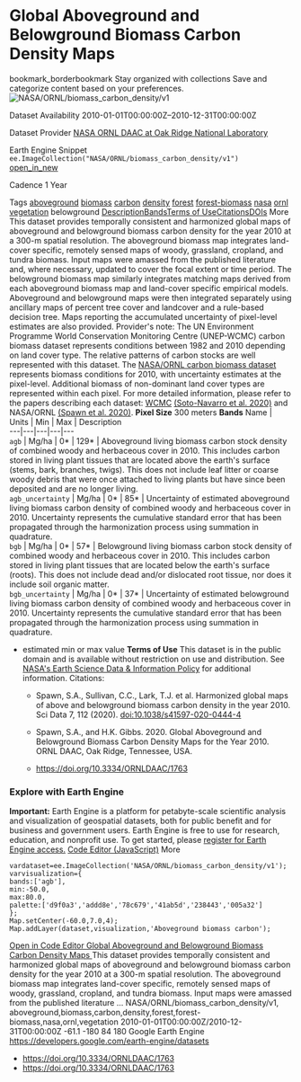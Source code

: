  
#  Global Aboveground and Belowground Biomass Carbon Density Maps 
bookmark_borderbookmark Stay organized with collections  Save and categorize content based on your preferences. 
![NASA/ORNL/biomass_carbon_density/v1](https://developers.google.com/earth-engine/datasets/images/NASA/NASA_ORNL_biomass_carbon_density_v1_sample.png) 

Dataset Availability
    2010-01-01T00:00:00Z–2010-12-31T00:00:00Z 

Dataset Provider
     [ NASA ORNL DAAC at Oak Ridge National Laboratory ](https://doi.org/10.3334/ORNLDAAC/1763) 

Earth Engine Snippet
     `    ee.ImageCollection("NASA/ORNL/biomass_carbon_density/v1")   ` [ open_in_new ](https://code.earthengine.google.com/?scriptPath=Examples:Datasets/NASA/NASA_ORNL_biomass_carbon_density_v1) 

Cadence
    1 Year 

Tags
     [aboveground](https://developers.google.com/earth-engine/datasets/tags/aboveground) [biomass](https://developers.google.com/earth-engine/datasets/tags/biomass) [carbon](https://developers.google.com/earth-engine/datasets/tags/carbon) [density](https://developers.google.com/earth-engine/datasets/tags/density) [forest](https://developers.google.com/earth-engine/datasets/tags/forest) [forest-biomass](https://developers.google.com/earth-engine/datasets/tags/forest-biomass) [nasa](https://developers.google.com/earth-engine/datasets/tags/nasa) [ornl](https://developers.google.com/earth-engine/datasets/tags/ornl) [vegetation](https://developers.google.com/earth-engine/datasets/tags/vegetation)
belowground
[Description](https://developers.google.com/earth-engine/datasets/catalog/NASA_ORNL_biomass_carbon_density_v1#description)[Bands](https://developers.google.com/earth-engine/datasets/catalog/NASA_ORNL_biomass_carbon_density_v1#bands)[Terms of Use](https://developers.google.com/earth-engine/datasets/catalog/NASA_ORNL_biomass_carbon_density_v1#terms-of-use)[Citations](https://developers.google.com/earth-engine/datasets/catalog/NASA_ORNL_biomass_carbon_density_v1#citations)[DOIs](https://developers.google.com/earth-engine/datasets/catalog/NASA_ORNL_biomass_carbon_density_v1#dois) More
This dataset provides temporally consistent and harmonized global maps of aboveground and belowground biomass carbon density for the year 2010 at a 300-m spatial resolution. The aboveground biomass map integrates land-cover specific, remotely sensed maps of woody, grassland, cropland, and tundra biomass. Input maps were amassed from the published literature and, where necessary, updated to cover the focal extent or time period. The belowground biomass map similarly integrates matching maps derived from each aboveground biomass map and land-cover specific empirical models. Aboveground and belowground maps were then integrated separately using ancillary maps of percent tree cover and landcover and a rule-based decision tree. Maps reporting the accumulated uncertainty of pixel-level estimates are also provided.
Provider's note: The UN Environment Programme World Conservation Monitoring Centre (UNEP-WCMC) carbon biomass dataset represents conditions between 1982 and 2010 depending on land cover type. The relative patterns of carbon stocks are well represented with this dataset. The [NASA/ORNL carbon biomass dataset](https://daac.ornl.gov/VEGETATION/guides/Global_Maps_C_Density_2010.html) represents biomass conditions for 2010, with uncertainty estimates at the pixel-level. Additional biomass of non-dominant land cover types are represented within each pixel. For more detailed information, please refer to the papers describing each dataset: [WCMC](https://developers.google.com/earth-engine/datasets/catalog/WCMC_biomass_carbon_density_v1_0) [(Soto-Navarro et al. 2020)](https://royalsocietypublishing.org/doi/full/10.1098/rstb.2019.0128) and NASA/ORNL [(Spawn et al. 2020)](https://www.nature.com/articles/s41597-020-0444-4).
**Pixel Size** 300 meters 
**Bands**
Name | Units | Min | Max | Description  
---|---|---|---|---  
`agb` | Mg/ha |  0*  |  129*  | Aboveground living biomass carbon stock density of combined woody and herbaceous cover in 2010. This includes carbon stored in living plant tissues that are located above the earth's surface (stems, bark, branches, twigs). This does not include leaf litter or coarse woody debris that were once attached to living plants but have since been deposited and are no longer living.  
`agb_uncertainty` | Mg/ha |  0*  |  85*  | Uncertainty of estimated aboveground living biomass carbon density of combined woody and herbaceous cover in 2010. Uncertainty represents the cumulative standard error that has been propagated through the harmonization process using summation in quadrature.  
`bgb` | Mg/ha |  0*  |  57*  | Belowground living biomass carbon stock density of combined woody and herbaceous cover in 2010. This includes carbon stored in living plant tissues that are located below the earth's surface (roots). This does not include dead and/or dislocated root tissue, nor does it include soil organic matter.  
`bgb_uncertainty` | Mg/ha |  0*  |  37*  | Uncertainty of estimated belowground living biomass carbon density of combined woody and herbaceous cover in 2010. Uncertainty represents the cumulative standard error that has been propagated through the harmonization process using summation in quadrature.  
* estimated min or max value 
**Terms of Use**
This dataset is in the public domain and is available without restriction on use and distribution. See [NASA's Earth Science Data & Information Policy](https://www.earthdata.nasa.gov/engage/open-data-services-and-software/data-and-information-policy) for additional information.
Citations:
  * Spawn, S.A., Sullivan, C.C., Lark, T.J. et al. Harmonized global maps of above and belowground biomass carbon density in the year 2010. Sci Data 7, 112 (2020). [doi:10.1038/s41597-020-0444-4](https://doi.org/10.1038/s41597-020-0444-4)
  * Spawn, S.A., and H.K. Gibbs. 2020. Global Aboveground and Belowground Biomass Carbon Density Maps for the Year 2010. ORNL DAAC, Oak Ridge, Tennessee, USA.


  * [ https://doi.org/10.3334/ORNLDAAC/1763 ](https://doi.org/10.3334/ORNLDAAC/1763)


### Explore with Earth Engine
**Important:** Earth Engine is a platform for petabyte-scale scientific analysis and visualization of geospatial datasets, both for public benefit and for business and government users. Earth Engine is free to use for research, education, and nonprofit use. To get started, please [register for Earth Engine access.](https://console.cloud.google.com/earth-engine)
[Code Editor (JavaScript)](https://developers.google.com/earth-engine/datasets/catalog/NASA_ORNL_biomass_carbon_density_v1#code-editor-javascript-sample) More
```
vardataset=ee.ImageCollection('NASA/ORNL/biomass_carbon_density/v1');
varvisualization={
bands:['agb'],
min:-50.0,
max:80.0,
palette:['d9f0a3','addd8e','78c679','41ab5d','238443','005a32']
};
Map.setCenter(-60.0,7.0,4);
Map.addLayer(dataset,visualization,'Aboveground biomass carbon');
```
[ Open in Code Editor ](https://code.earthengine.google.com/?scriptPath=Examples:Datasets/NASA/NASA_ORNL_biomass_carbon_density_v1)
[ Global Aboveground and Belowground Biomass Carbon Density Maps ](https://developers.google.com/earth-engine/datasets/catalog/NASA_ORNL_biomass_carbon_density_v1)
This dataset provides temporally consistent and harmonized global maps of aboveground and belowground biomass carbon density for the year 2010 at a 300-m spatial resolution. The aboveground biomass map integrates land-cover specific, remotely sensed maps of woody, grassland, cropland, and tundra biomass. Input maps were amassed from the published literature …
NASA/ORNL/biomass_carbon_density/v1, aboveground,biomass,carbon,density,forest,forest-biomass,nasa,ornl,vegetation 
2010-01-01T00:00:00Z/2010-12-31T00:00:00Z
-61.1 -180 84 180 
Google Earth Engine
https://developers.google.com/earth-engine/datasets
  * [ https://doi.org/10.3334/ORNLDAAC/1763 ](https://doi.org/https://doi.org/10.3334/ORNLDAAC/1763)
  * [ https://doi.org/10.3334/ORNLDAAC/1763 ](https://doi.org/https://developers.google.com/earth-engine/datasets/catalog/NASA_ORNL_biomass_carbon_density_v1)


